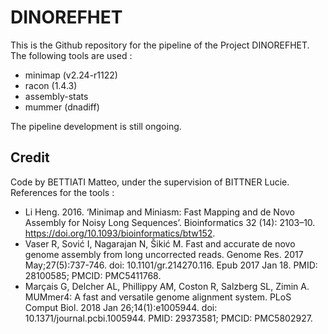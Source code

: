 # DINOREFHET

This is the Github repository for the pipeline of the Project DINOREFHET. The following tools are used :
- minimap (v2.24-r1122)
- racon (1.4.3)
- assembly-stats
- mummer (dnadiff)

The pipeline development is still ongoing.

## Credit 

Code by BETTIATI Matteo, under the supervision of BITTNER Lucie.
References for the tools : 
- Li Heng. 2016. ‘Minimap and Miniasm: Fast Mapping and de Novo Assembly for Noisy Long Sequences’. Bioinformatics 32 (14): 2103–10. https://doi.org/10.1093/bioinformatics/btw152.
- Vaser R, Sović I, Nagarajan N, Šikić M. Fast and accurate de novo genome assembly from long uncorrected reads. Genome Res. 2017 May;27(5):737-746. doi: 10.1101/gr.214270.116. Epub 2017 Jan 18. PMID: 28100585; PMCID: PMC5411768.
- Marçais G, Delcher AL, Phillippy AM, Coston R, Salzberg SL, Zimin A. MUMmer4: A fast and versatile genome alignment system. PLoS Comput Biol. 2018 Jan 26;14(1):e1005944. doi: 10.1371/journal.pcbi.1005944. PMID: 29373581; PMCID: PMC5802927.
